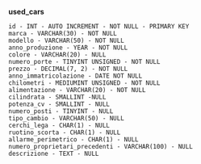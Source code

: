 **used_cars**

    id - INT - AUTO INCREMENT - NOT NULL - PRIMARY KEY 
    marca - VARCHAR(30) - NOT NULL
    modello - VARCHAR(50) - NOT NULL
    anno_produzione - YEAR - NOT NULL
    colore - VARCHAR(20) - NULL
    numero_porte - TINYINT UNSIGNED - NOT NULL
    prezzo - DECIMAL(7, 2) - NOT NULL
    anno_immatricolazione - DATE NOT NULL
    chilometri - MEDIUMINT UNSIGNED - NOT NULL
    alimentazione - VARCHAR(20) - NOT NULL
    cilindrata - SMALLINT -NULL
    potenza_cv - SMALLINT - NULL
    numero_posti - TINYINT - NULL
    tipo_cambio - VARCHAR(50) - NULL
    cerchi_lega - CHAR(1) - NULL
    ruotino_scorta - CHAR(1) - NULL
    allarme_perimetrico - CHAR(1) - NULL
    numero_proprietari_precedenti - VARCHAR(100) - NULL
    descrizione - TEXT - NULL
